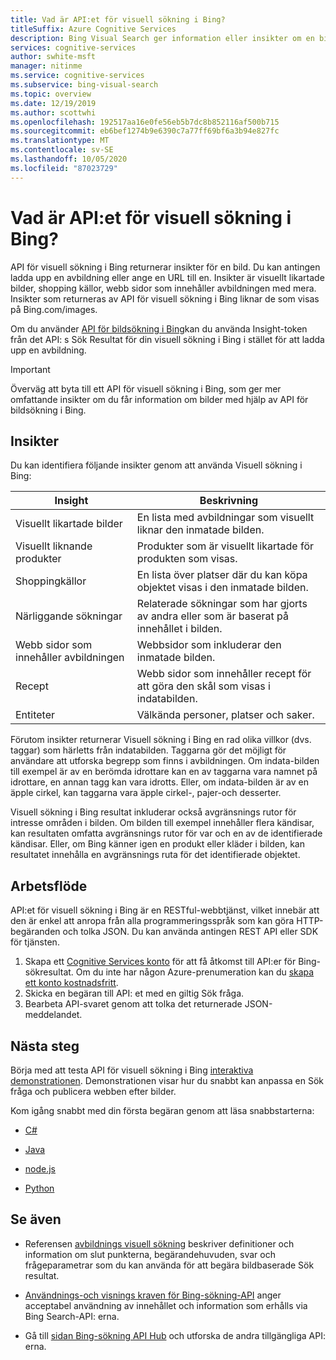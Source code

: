 ```yaml
---
title: Vad är API:et för visuell sökning i Bing?
titleSuffix: Azure Cognitive Services
description: Bing Visual Search ger information eller insikter om en bild som likartade bilder eller shoppingkällor.
services: cognitive-services
author: swhite-msft
manager: nitinme
ms.service: cognitive-services
ms.subservice: bing-visual-search
ms.topic: overview
ms.date: 12/19/2019
ms.author: scottwhi
ms.openlocfilehash: 192517aa16e0fe56eb5b7dc8b852116af500b715
ms.sourcegitcommit: eb6bef1274b9e6390c7a77ff69bf6a3b94e827fc
ms.translationtype: MT
ms.contentlocale: sv-SE
ms.lasthandoff: 10/05/2020
ms.locfileid: "87023729"
---
```

# <a name="what-is-the-bing-visual-search-api"></a>Vad är API:et för visuell sökning i Bing?

API för visuell sökning i Bing returnerar insikter för en bild. Du kan antingen ladda upp en avbildning eller ange en URL till en. Insikter är visuellt likartade bilder, shopping källor, webb sidor som innehåller avbildningen med mera. Insikter som returneras av API för visuell sökning i Bing liknar de som visas på Bing.com/images. 

Om du använder [API för bildsökning i Bing](../bing-image-search/overview.md)kan du använda Insight-token från det API: s Sök Resultat för din visuell sökning i Bing i stället för att ladda upp en avbildning.

> [!IMPORTANT]
> Överväg att byta till ett API för visuell sökning i Bing, som ger mer omfattande insikter om du får information om bilder med hjälp av API för bildsökning i Bing.

## <a name="insights"></a>Insikter

Du kan identifiera följande insikter genom att använda Visuell sökning i Bing:

| Insight                              | Beskrivning |
|--------------------------------------|-------------|
| Visuellt likartade bilder              | En lista med avbildningar som visuellt liknar den inmatade bilden. |
| Visuellt liknande produkter            | Produkter som är visuellt likartade för produkten som visas.            |
| Shoppingkällor                     | En lista över platser där du kan köpa objektet visas i den inmatade bilden.            |
| Närliggande sökningar                     | Relaterade sökningar som har gjorts av andra eller som är baserat på innehållet i bilden.            |
| Webb sidor som innehåller avbildningen     | Webbsidor som inkluderar den inmatade bilden.            |
| Recept                              | Webb sidor som innehåller recept för att göra den skål som visas i indatabilden.            |
| Entiteter                             | Välkända personer, platser och saker. |

Förutom insikter returnerar Visuell sökning i Bing en rad olika villkor (dvs. taggar) som härletts från indatabilden. Taggarna gör det möjligt för användare att utforska begrepp som finns i avbildningen. Om indata-bilden till exempel är av en berömda idrottare kan en av taggarna vara namnet på idrottare, en annan tagg kan vara idrotts. Eller, om indata-bilden är av en äpple cirkel, kan taggarna vara äpple cirkel-, pajer-och desserter.

Visuell sökning i Bing resultat inkluderar också avgränsnings rutor för intresse områden i bilden. Om bilden till exempel innehåller flera kändisar, kan resultaten omfatta avgränsnings rutor för var och en av de identifierade kändisar. Eller, om Bing känner igen en produkt eller kläder i bilden, kan resultatet innehålla en avgränsnings ruta för det identifierade objektet.

## <a name="workflow"></a>Arbetsflöde

API:et för visuell sökning i Bing är en RESTful-webbtjänst, vilket innebär att den är enkel att anropa från alla programmeringsspråk som kan göra HTTP-begäranden och tolka JSON. Du kan använda antingen REST API eller SDK för tjänsten.

1. Skapa ett [Cognitive Services konto](https://docs.microsoft.com/azure/cognitive-services/cognitive-services-apis-create-account) för att få åtkomst till API:er för Bing-sökresultat. Om du inte har någon Azure-prenumeration kan du [skapa ett konto kostnadsfritt](https://azure.microsoft.com/free/cognitive-services/).
2. Skicka en begäran till API: et med en giltig Sök fråga.
3. Bearbeta API-svaret genom att tolka det returnerade JSON-meddelandet.

## <a name="next-steps"></a>Nästa steg

Börja med att testa API för visuell sökning i Bing [interaktiva demonstrationen](https://azure.microsoft.com/services/cognitive-services/bing-visual-search/).
Demonstrationen visar hur du snabbt kan anpassa en Sök fråga och publicera webben efter bilder.

Kom igång snabbt med din första begäran genom att läsa snabbstarterna:

* [C#](quickstarts/csharp.md)

* [Java](quickstarts/java.md)

* [node.js](quickstarts/nodejs.md)

* [Python](quickstarts/python.md)

## <a name="see-also"></a>Se även

* Referensen [avbildnings visuell sökning](https://docs.microsoft.com/rest/api/cognitiveservices/bingvisualsearch/images/visualsearch) beskriver definitioner och information om slut punkterna, begärandehuvuden, svar och frågeparametrar som du kan använda för att begära bildbaserade Sök resultat.

* [Användnings-och visnings kraven för Bing-sökning-API](../bing-web-search/use-display-requirements.md) anger acceptabel användning av innehållet och information som erhålls via Bing Search-API: erna.

* Gå till [sidan Bing-sökning API Hub](../bing-web-search/search-the-web.md) och utforska de andra tillgängliga API: erna.